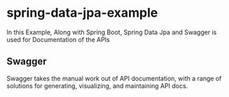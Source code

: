 # spring-data-jpa-example

In this Example, Along with Spring Boot, Spring Data Jpa and Swagger is used for Documentation of the APIs

## Swagger


Swagger takes the manual work out of API documentation, with a range of solutions for generating, visualizing, and maintaining API docs.



